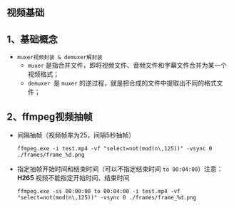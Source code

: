## 视频基础

## 1、基础概念

- `muxer视频封装 & demuxer解封装` 
  - `muxer` 是指合并文件，即将视频文件、音频文件和字幕文件合并为某一个视频格式；
  - `demuxer `是 `muxer` 的逆过程，就是把合成的文件中提取出不同的格式文件；

## 2、ffmpeg视频抽帧

- 间隔抽帧（视频帧率为25，间隔5秒抽帧）

  `ffmpeg.exe -i test.mp4 -vf "select=not(mod(n\,125))" -vsync 0 ./frames/frame_%d.png`

- 指定抽帧开始时间和结束时间（可以不指定结束时间 `to 00:04:00`）注意：**H265** 视频不能指定开始时间、结束时间

  ``ffmpeg.exe -ss 00:00:00 to 00:04:00 -i test.mp4 -vf "select=not(mod(n\,125))" -vsync 0 ./frames/frame_%d.png``